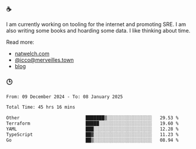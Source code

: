 ### ☕

I am currently working on tooling for the internet and promoting SRE. I am also writing some books and hoarding some data. I like thinking about time. 

Read more:

 - [natwelch.com](https://natwelch.com)
 - [@icco@merveilles.town](https://merveilles.town/@icco)
 - [blog](https://writing.natwelch.com)

### 🕒

<!--START_SECTION:waka-->

```txt
From: 09 December 2024 - To: 08 January 2025

Total Time: 45 hrs 16 mins

Other                         ███████▒░░░░░░░░░░░░░░░░░   29.53 %
Terraform                     █████░░░░░░░░░░░░░░░░░░░░   19.60 %
YAML                          ███░░░░░░░░░░░░░░░░░░░░░░   12.28 %
TypeScript                    ██▓░░░░░░░░░░░░░░░░░░░░░░   11.23 %
Go                            ██▒░░░░░░░░░░░░░░░░░░░░░░   08.94 %
```

<!--END_SECTION:waka-->
